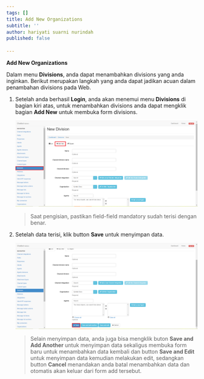 ```yaml
---
tags: []
title: Add New Organizations
subtitle: ''
author: hariyati suarni nurindah
published: false

---
```

**Add New Organizations**

Dalam menu **Divisions**, anda dapat menambahkan divisions yang anda inginkan. Berikut merupakan langkah yang anda dapat jadikan acuan dalam penambahan divisions pada Web.

1. Setelah anda berhasil **Login**, anda akan menemui menu **Divisions** di bagian kiri atas, untuk menambahkan divisions anda dapat mengklik bagian **Add New** untuk membuka form divisions.

   ![](/uploads/divisions2.PNG)

   > Saat pengisian, pastikan field-field mandatory sudah terisi dengan benar.
2. Setelah data terisi, klik button **Save** untuk menyimpan data.

   ![](/uploads/divisions3.PNG)

   > Selain menyimpan data, anda juga bisa mengklik buton **Save and Add Another** untuk menyimpan data sekaligus membuka form baru untuk menambahkan data kembali dan button **Save and Edit** untuk menyimpan data kemudian melakukan edit, sedangkan button **Cancel** menandakan anda batal menambahkan data dan otomatis akan keluar dari form add tersebut.